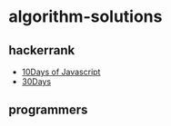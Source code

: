 # algorithm-solutions

## hackerrank
- [10Days of Javascript](/Hackerrank/10Days%20of%20Javascript)
- [30Days](/tree/master/Hackerrank/30Days)


## programmers
